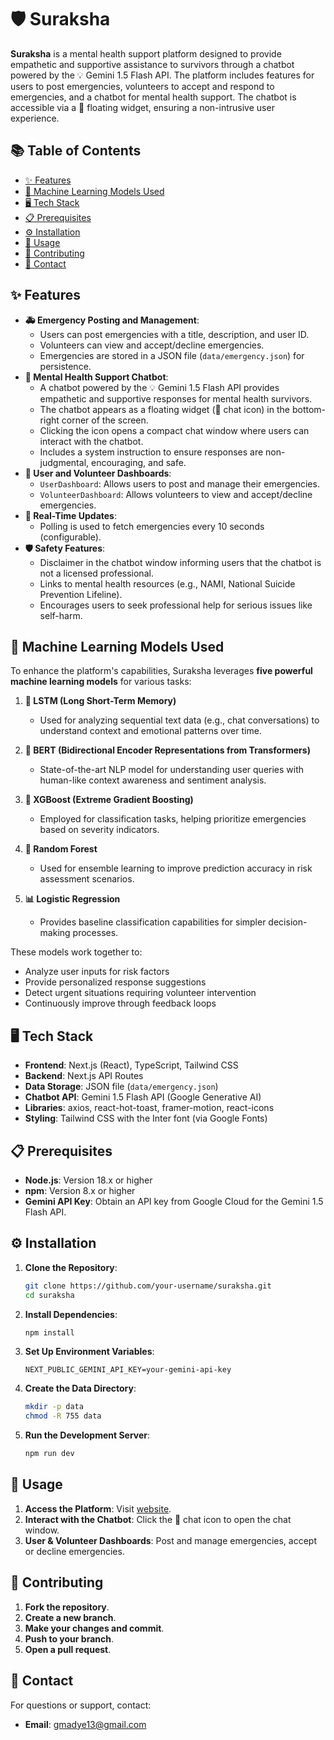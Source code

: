 # 🛡️ Suraksha

**Suraksha** is a mental health support platform designed to provide empathetic and supportive assistance to survivors through a chatbot powered by the 💡 Gemini 1.5 Flash API. The platform includes features for users to post emergencies, volunteers to accept and respond to emergencies, and a chatbot for mental health support. The chatbot is accessible via a 💬 floating widget, ensuring a non-intrusive user experience.

## 📚 Table of Contents
- [✨ Features](#features) 
- [🤖 Machine Learning Models Used](#machine-learning-models-used)
- [🖥️ Tech Stack](#tech-stack)
- [📋 Prerequisites](#prerequisites)
- [⚙️ Installation](#installation)
- [🚀 Usage](#usage)
- [🤝 Contributing](#contributing)
- [📧 Contact](#contact)

## ✨ Features
- **🚑 Emergency Posting and Management**:
  - Users can post emergencies with a title, description, and user ID.
  - Volunteers can view and accept/decline emergencies.
  - Emergencies are stored in a JSON file (`data/emergency.json`) for persistence.
- **🤖 Mental Health Support Chatbot**:
  - A chatbot powered by the 💡 Gemini 1.5 Flash API provides empathetic and supportive responses for mental health survivors.
  - The chatbot appears as a floating widget (💬 chat icon) in the bottom-right corner of the screen.
  - Clicking the icon opens a compact chat window where users can interact with the chatbot.
  - Includes a system instruction to ensure responses are non-judgmental, encouraging, and safe.
- **👥 User and Volunteer Dashboards**:
  - `UserDashboard`: Allows users to post and manage their emergencies.
  - `VolunteerDashboard`: Allows volunteers to view and accept/decline emergencies.
- **🔄 Real-Time Updates**:
  - Polling is used to fetch emergencies every 10 seconds (configurable).
- **🛡️ Safety Features**:
  - Disclaimer in the chatbot window informing users that the chatbot is not a licensed professional.
  - Links to mental health resources (e.g., NAMI, National Suicide Prevention Lifeline).
  - Encourages users to seek professional help for serious issues like self-harm.

## 🤖 Machine Learning Models Used

To enhance the platform's capabilities, Suraksha leverages **five powerful machine learning models** for various tasks:

1. **🧠 LSTM (Long Short-Term Memory)**  
   - Used for analyzing sequential text data (e.g., chat conversations) to understand context and emotional patterns over time.

2. **📖 BERT (Bidirectional Encoder Representations from Transformers)**  
   - State-of-the-art NLP model for understanding user queries with human-like context awareness and sentiment analysis.

3. **🌳 XGBoost (Extreme Gradient Boosting)**  
   - Employed for classification tasks, helping prioritize emergencies based on severity indicators.

4. **🌲 Random Forest**  
   - Used for ensemble learning to improve prediction accuracy in risk assessment scenarios.

5. **📊 Logistic Regression**  
   - Provides baseline classification capabilities for simpler decision-making processes.

These models work together to:
- Analyze user inputs for risk factors
- Provide personalized response suggestions
- Detect urgent situations requiring volunteer intervention
- Continuously improve through feedback loops

## 🖥️ Tech Stack
- **Frontend**: Next.js (React), TypeScript, Tailwind CSS
- **Backend**: Next.js API Routes
- **Data Storage**: JSON file (`data/emergency.json`)
- **Chatbot API**: Gemini 1.5 Flash API (Google Generative AI)
- **Libraries**: axios, react-hot-toast, framer-motion, react-icons
- **Styling**: Tailwind CSS with the Inter font (via Google Fonts)

## 📋 Prerequisites
- **Node.js**: Version 18.x or higher
- **npm**: Version 8.x or higher
- **Gemini API Key**: Obtain an API key from Google Cloud for the Gemini 1.5 Flash API.

## ⚙️ Installation
1. **Clone the Repository**:
   ```bash
   git clone https://github.com/your-username/suraksha.git
   cd suraksha
   ```

2. **Install Dependencies**:
   ```bash
   npm install
   ```

3. **Set Up Environment Variables**:
   ```env
   NEXT_PUBLIC_GEMINI_API_KEY=your-gemini-api-key
   ```

4. **Create the Data Directory**:
   ```bash
   mkdir -p data
   chmod -R 755 data
   ```

5. **Run the Development Server**:
   ```bash
   npm run dev
   ```

## 🚀 Usage
1. **Access the Platform**: Visit [website](https://disaster-management-bdfc.vercel.app/login).
2. **Interact with the Chatbot**: Click the 💬 chat icon to open the chat window.
3. **User & Volunteer Dashboards**: Post and manage emergencies, accept or decline emergencies.

## 🤝 Contributing
1. **Fork the repository**.
2. **Create a new branch**.
3. **Make your changes and commit**.
4. **Push to your branch**.
5. **Open a pull request**.

## 📧 Contact
For questions or support, contact:
- **Email**: gmadye13@gmail.com


